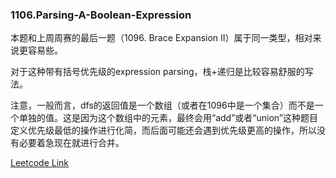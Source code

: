 ### 1106.Parsing-A-Boolean-Expression

本题和上周周赛的最后一题（1096. Brace Expansion II）属于同一类型，相对来说更容易些。

对于这种带有括号优先级的expression parsing，栈+递归是比较容易舒服的写法。

注意，一般而言，dfs的返回值是一个数组（或者在1096中是一个集合）而不是一个单独的值。这是因为这个数组中的元素，最终会用“add”或者“union”这种题目定义优先级最低的操作进行化简，而后面可能还会遇到优先级更高的操作，所以没有必要着急现在就进行合并。


[Leetcode Link](https://leetcode.com/problems/parsing-a-boolean-expression)